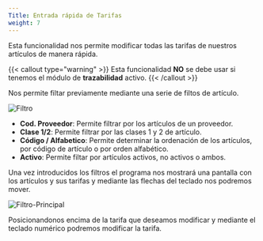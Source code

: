 ```yaml
---
Title: Entrada rápida de Tarifas
weight: 7
---
```


Esta funcionalidad nos permite modificar todas las tarifas de nuestros artículos de manera rápida.

{{< callout type="warning" >}}
Esta funcionalidad **NO** se debe usar si tenemos el módulo de **trazabilidad** activo.
{{< /callout >}}

Nos permite filtar previamente mediante una serie de filtos de artículo.

![Filtro](/docs/images/Articulos/Entrada.png)

- **Cod. Proveedor**: Permite filtrar por los artículos de un proveedor.
- **Clase 1/2**: Permite filtrar por las clases 1 y 2 de artículo.
- **Código / Alfabetico**: Permite determinar la ordenación de los artículos, por código de artículo o por orden alfabético.
- **Activo**: Permite filtar por artículos activos, no activos o ambos.

Una vez introducidos los filtros el programa nos mostrará una pantalla con los artículos y sus tarifas y mediante las flechas del teclado nos podremos mover.

![Filtro-Principal](/docs/images/Articulos/Entrada2.png)

Posicionandonos encima de la tarifa que deseamos modificar y mediante el teclado numérico podremos modificar la tarifa.
